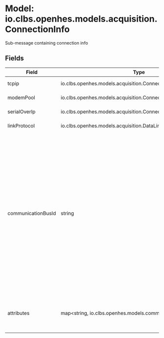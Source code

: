 # Model: io.clbs.openhes.models.acquisition.ConnectionInfo

Sub-message containing connection info

## Fields

| Field | Type | Description |
| --- | --- | --- |
| tcpip | io.clbs.openhes.models.acquisition.ConnectionTypeDirectTcpIp | The TCP connection type. |
| modemPool | io.clbs.openhes.models.acquisition.ConnectionTypeModemPool | The phone connection type. |
| serialOverIp | io.clbs.openhes.models.acquisition.ConnectionTypeControlledSerial | The serial over IP connection type. |
| linkProtocol | io.clbs.openhes.models.acquisition.DataLinkProtocol | The data link protocol. |
| communicationBusId | string | The communication bus identifier. It behaves as a custom grouping key to link jobs together across multiple communication units. It shall be used in a situation when multiple entry points share single communication bus, e.g. multi-master RS-485 (primary and backup master). If not set then jobs are grouped by group-key defined based on the connection type. |
| attributes | map<string, io.clbs.openhes.models.common.FieldValue> | The connection attributes, see options in the DataLinkTemplate for given link_protocol. |

